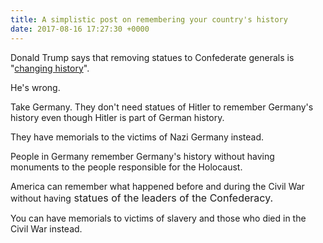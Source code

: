 ```yaml
---
title: A simplistic post on remembering your country's history
date: 2017-08-16 17:27:30 +0000
---
```



Donald Trump says that removing statues to Confederate generals is "<a href="http://www.politico.com/story/2017/08/15/full-text-trump-comments-white-supremacists-alt-left-transcript-241662" data-vivaldi-spatnav-clickable="1">changing history</a>".

He's wrong.

Take Germany. They don't need statues of Hitler to remember Germany's history even though Hitler is part of German history.

They have memorials to the victims of Nazi Germany instead.

People in Germany remember Germany's history without having monuments to the people responsible for the Holocaust.

America can remember what happened before and during the Civil War without having<span style="font-size: 1rem;">&nbsp;statues of the leaders of the Confederacy.</span>

You can have memorials to victims of slavery and those who died in the Civil War instead.